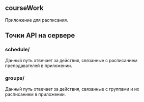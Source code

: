 ## courseWork
Приложение для расписания.

## Точки API на сервере

### schedule/ 
Данный путь отвечает за действия, связанные с расписанием преподавателей в приложении.

### groups/
Данный путь отвечает за действия, связанные с группами и их расписанием в приложении.
